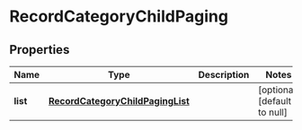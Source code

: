 # RecordCategoryChildPaging

## Properties
Name | Type | Description | Notes
------------ | ------------- | ------------- | -------------
**list** | [**RecordCategoryChildPagingList**](RecordCategoryChildPagingList.md) |  | [optional] [default to null]


